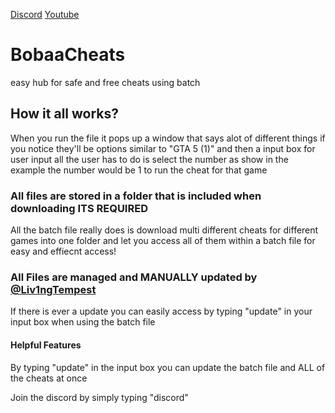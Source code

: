 [Discord](https://discord.gg/bHy6eRMNeV)
[Youtube](https://www.youtube.com/@Liv1ngTempest)
# BobaaCheats
easy hub for safe and free cheats using batch

## How it all works?
When you run the file it pops up a window that says alot of different things if you notice they'll be options similar to "GTA 5 (1)" and then a input box for user input all the user has to do is select the number as show in the example the number would be 1 to run the cheat for that game

### All files are stored in a folder that is included when downloading **ITS REQUIRED**
All the batch file really does is download multi different cheats for different games into one folder and let you access all of them within a batch file for easy and effiecnt access!


### All Files are managed and MANUALLY updated by [@Liv1ngTempest](https://www.youtube.com/@Liv1ngTempest)
If there is ever a update you can easily access by typing "update" in your input box when using the batch file

#### Helpful Features
By typing "update" in the input box you can update the batch file and ALL of the cheats at once

Join the discord by simply typing "discord" 
